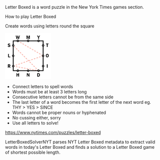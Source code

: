 Letter Boxed is a word puzzle in the New York Times games section.

How to play Letter Boxed

Create words using letters round the square

![alt text](canvas.png)

* Connect letters to spell words
* Words must be at least 3 letters long
* Consecutive letters cannot be from the same side
* The last letter of a word becomes the first letter of the next word eg. THY > YES > SINCE
* Words cannot be proper nouns or hyphenated
* No cussing either, sorry
* Use all letters to solve!

https://www.nytimes.com/puzzles/letter-boxed


LetterBoxedSolverNYT parses NYT Letter Boxed metadata to extract valid words in today's Letter Boxed and finds a solution to a Letter Boxed game of shortest possible length.
